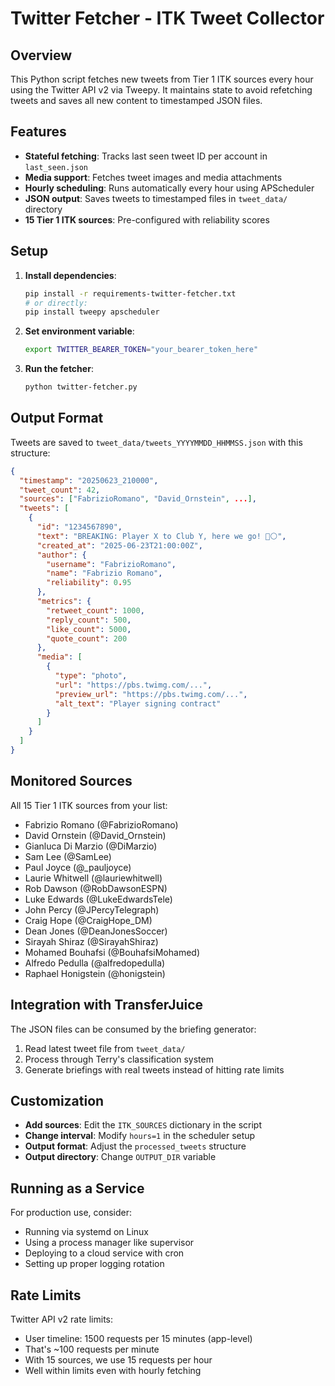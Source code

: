 # Twitter Fetcher - ITK Tweet Collector

## Overview

This Python script fetches new tweets from Tier 1 ITK sources every hour using the Twitter API v2 via Tweepy. It maintains state to avoid refetching tweets and saves all new content to timestamped JSON files.

## Features

- **Stateful fetching**: Tracks last seen tweet ID per account in `last_seen.json`
- **Media support**: Fetches tweet images and media attachments
- **Hourly scheduling**: Runs automatically every hour using APScheduler
- **JSON output**: Saves tweets to timestamped files in `tweet_data/` directory
- **15 Tier 1 ITK sources**: Pre-configured with reliability scores

## Setup

1. **Install dependencies**:
   ```bash
   pip install -r requirements-twitter-fetcher.txt
   # or directly:
   pip install tweepy apscheduler
   ```

2. **Set environment variable**:
   ```bash
   export TWITTER_BEARER_TOKEN="your_bearer_token_here"
   ```

3. **Run the fetcher**:
   ```bash
   python twitter-fetcher.py
   ```

## Output Format

Tweets are saved to `tweet_data/tweets_YYYYMMDD_HHMMSS.json` with this structure:

```json
{
  "timestamp": "20250623_210000",
  "tweet_count": 42,
  "sources": ["FabrizioRomano", "David_Ornstein", ...],
  "tweets": [
    {
      "id": "1234567890",
      "text": "BREAKING: Player X to Club Y, here we go! 🔴⚪",
      "created_at": "2025-06-23T21:00:00Z",
      "author": {
        "username": "FabrizioRomano",
        "name": "Fabrizio Romano",
        "reliability": 0.95
      },
      "metrics": {
        "retweet_count": 1000,
        "reply_count": 500,
        "like_count": 5000,
        "quote_count": 200
      },
      "media": [
        {
          "type": "photo",
          "url": "https://pbs.twimg.com/...",
          "preview_url": "https://pbs.twimg.com/...",
          "alt_text": "Player signing contract"
        }
      ]
    }
  ]
}
```

## Monitored Sources

All 15 Tier 1 ITK sources from your list:
- Fabrizio Romano (@FabrizioRomano)
- David Ornstein (@David_Ornstein)
- Gianluca Di Marzio (@DiMarzio)
- Sam Lee (@SamLee)
- Paul Joyce (@_pauljoyce)
- Laurie Whitwell (@lauriewhitwell)
- Rob Dawson (@RobDawsonESPN)
- Luke Edwards (@LukeEdwardsTele)
- John Percy (@JPercyTelegraph)
- Craig Hope (@CraigHope_DM)
- Dean Jones (@DeanJonesSoccer)
- Sirayah Shiraz (@SirayahShiraz)
- Mohamed Bouhafsi (@BouhafsiMohamed)
- Alfredo Pedulla (@alfredopedulla)
- Raphael Honigstein (@honigstein)

## Integration with TransferJuice

The JSON files can be consumed by the briefing generator:

1. Read latest tweet file from `tweet_data/`
2. Process through Terry's classification system
3. Generate briefings with real tweets instead of hitting rate limits

## Customization

- **Add sources**: Edit the `ITK_SOURCES` dictionary in the script
- **Change interval**: Modify `hours=1` in the scheduler setup
- **Output format**: Adjust the `processed_tweets` structure
- **Output directory**: Change `OUTPUT_DIR` variable

## Running as a Service

For production use, consider:
- Running via systemd on Linux
- Using a process manager like supervisor
- Deploying to a cloud service with cron
- Setting up proper logging rotation

## Rate Limits

Twitter API v2 rate limits:
- User timeline: 1500 requests per 15 minutes (app-level)
- That's ~100 requests per minute
- With 15 sources, we use 15 requests per hour
- Well within limits even with hourly fetching
